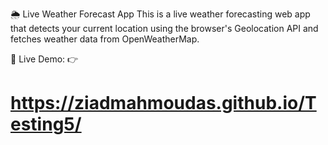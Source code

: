 🌦️ Live Weather Forecast App
This is a live weather forecasting web app that detects your current location using the browser's Geolocation API and fetches weather data from OpenWeatherMap.

🔗 Live Demo:
👉 <h1>https://ziadmahmoudas.github.io/Testing5/</h1>

